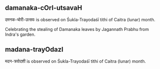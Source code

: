 ## damanaka-cOrI-utsavaH

दमनक-चोरी-उत्सवः is observed on Śukla-Trayodaśī tithi of Caitra (lunar) month.

Celebrating the stealing of Damanaka leaves by Jagannath Prabhu from Indra's garden.

## madana-trayOdazI

मदन-त्रयोदशी is observed on Śukla-Trayodaśī tithi of Caitra (lunar) month.



